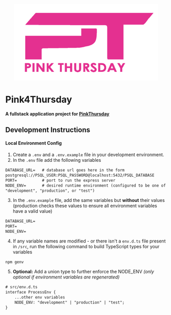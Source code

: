 <div>
    <p align="center">
        <img height="238px" width="451px" src="app/assets/LogoPT.png" />
    </p>
</div>

# Pink4Thursday

**A fullstack application project for [PinkThursday](https://www.facebook.com/Pink4Thursdays/)**

## Development Instructions

#### Local Environment Config
1. Create a `.env` and a `.env.example` file in your development environment.
2. In the `.env` file add the following variables
```
DATABASE_URL=   # database url goes here in the form postgresql://PSQL_USER:PSQL_PASSWORD@localhost:5432/PSQL_DATABASE
PORT=           # port to run the express server
NODE_ENV=       # desired runtime environment (configured to be one of "development", "production", or "test")
```
3. In the `.env.example` file, add the same variables but **without** their values (production checks these values to ensure all environment variables have a valid value)
```
DATABASE_URL=
PORT=
NODE_ENV=
```
4. If any variable names are modified - or there isn't a `env.d.ts` file present in `/src`, run the following command to build TypeScript types for your variables
```
npm genv
```
5. **Optional:** Add a union type to further enforce the NODE_ENV _(only optional if environment variables are regenerated)_
```
# src/env.d.ts
interface ProcessEnv {
    ...other env variables
    NODE_ENV: "development" | "production" | "test";
}
```
